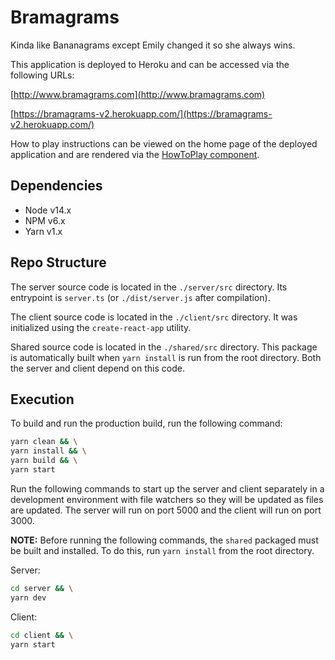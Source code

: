 # Bramagrams

Kinda like Bananagrams except Emily changed it so she always wins.

This application is deployed to Heroku and can be accessed via the following URLs:

[http://www.bramagrams.com](http://www.bramagrams.com)

[https://bramagrams-v2.herokuapp.com/](https://bramagrams-v2.herokuapp.com/)

How to play instructions can be viewed on the home page of the deployed application and are rendered via the [HowToPlay component](client/src/components/shared/HowToPlay.tsx).

## Dependencies

* Node v14.x
* NPM v6.x
* Yarn v1.x

## Repo Structure

The server source code is located in the `./server/src` directory. Its entrypoint is `server.ts` (or `./dist/server.js` after compilation).

The client source code is located in the `./client/src` directory. It was initialized using the `create-react-app` utility.

Shared source code is located in the `./shared/src` directory. This package is automatically built when `yarn install` is run from the root directory. Both the server and client depend on this code.

## Execution

To build and run the production build, run the following command:
```sh
yarn clean && \
yarn install && \
yarn build && \
yarn start
```

Run the following commands to start up the server and client separately in a development environment with file watchers so they will be updated as files are updated. The server will run on port 5000 and the client will run on port 3000.

**NOTE:** Before running the following commands, the `shared` packaged must be built and installed. To do this, run `yarn install` from the root directory.

Server:
```sh
cd server && \
yarn dev
```

Client:
```sh
cd client && \
yarn start
```
